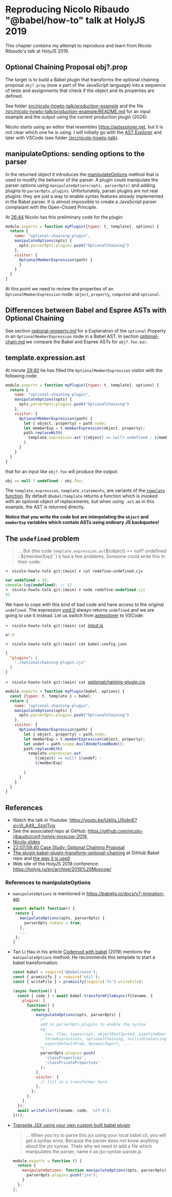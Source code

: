 # Reproducing Nicolo Ribaudo  "@babel/how-to" talk at  HolyJS 2019

This chapter contains my attempt to reproduce and learn from Nicolo Ribaudo's talk at HolyJS 2019. 

## Optional Chaining Proposal obj?.prop

The target is to build a Babel plugin that transforms the optional chaining proposal `obj?.prop` (now a part of the JavaScript language) into a sequence of tests and assignments that check if the object and its properties are defined.

See folder
[src/nicolo-howto-talk/production-example](/src/nicolo-howto-talk/production-example/)
and the file
[/src/nicolo-howto-talk/production-example/README.md](/src/nicolo-howto-talk/production-example/README.md) for an input example and the output using the current production plugin (2024).

Nicolo starts using an editor that resembles https://astexplorer.net, but it is not clear which one he is using. I will initially go with the [AST Explorer](https://astexplorer.net/) and later with VSCode (see folder [/src/nicolo-howto-talk](/src/nicolo-howto-talk)).

## manipulateOptions: sending options to the parser

In the returned object it introduces the [manipulateOptions](https://github.com/ULL-ESIT-PL/babel-learning/blob/main/doc/nicolo-howto-talk/README.md#references-to-manipulateoptions) method that is used to modify the behavior of the parser. A plugin could manipulate the parser options using  `manipulateOptions(opts, parserOpts)` and adding plugins to `parserOpts.plugins`. Unfortunately, parser plugins are not real plugins: they are just a way to enable syntax features already implemented in the Babel parser. It is almost impossible to
create a JavaScript parser complaiant with the Open-Closed Principle.

At [26:44](https://youtu.be/UeVq_U5obnE) Nicolo has this preliminary code for the plugin:

```js
module.exports = function myPlugin({types: t, template}, options) {
  return {
    name: "optional-chaining-plugin",
    manipulateOptions(opts) {
      opts.parserOpts.plugins.push("OptionalChaining")
    },
    visitor: {
      OptionalMemberExpression(path) {
      } 
    }
  }
}
```

At this point we need to review the properties of an `OptionalMemberExpression` node: `object`, `property`, `computed` and  `optional`.

## Differences between Babel and Espree ASTs with Optional Chaining

See section [optional-property.md](/doc/nicolo-howto-talk/optional-property.md) for a Explanation of the `optional` Property in an `OptionalMemberExpression` node in a Babel AST. In section [optional-chain.md](/doc/nicolo-howto-talk/optional-chain.md) we compare the Babel and Espree ASTs for `obj?.foo.bar`.

## template.expression.ast 

At minute [29:40](https://youtu.be/UeVq_U5obnE?t=1775) he has filled the `OptionalMemberExpression` visitor with the following code:


```js
module.exports = function myPlugin({types: t, template}, options) {
  return {
    name: "optional-chaining-plugin",
    manipulateOptions(opts) {
      opts.parserOpts.plugins.push("OptionalChaining")
    },
    visitor: {
      OptionalMemberExpression(path) {
        let { object, property} = path.node;
        let memberExp = t.memberExpression(object, property);
        path.replaceWith(
          template.expression.ast`${object} == null? undefined : ${memberExp}`
        )
      } 
    }
  }
}
```
that for an input like `obj?.foo` will produce the output:

```js
obj == null ? undefined : obj.foo;
```

The `template.expression`, `template.statements`, are variants of the 
[`template` function](https://babeljs.io/docs/babel-template). 
By default `@babel/template` returns a function which is invoked with an optional object of replacements, but when using `.ast` as in this example, the AST is returned directly.

**Notice that you write the code but are interpolating the `object` and `memberExp` variables which contain 
ASTs using ordinary JS backquotes!** 


## The `undefined` problem

> ... But (the code `template.expression.ast`${object} == null? undefined : ${memberExp}``) it has 
> a few problems. Someone could write this in their code:
>

`➜  nicolo-howto-talk git:(main) ✗ cat redefine-undefined.cjs`
```js
var undefined = 42;
console.log(undefined); // 42                                                                                                                     
➜  nicolo-howto-talk git:(main) ✗ node redefine-undefined.cjs 
42
```

We have to cope with this kind of bad code and have access to the original `undefined`.
The expression [void 0](/doc/nicolo-howto-talk/void.md) always returns `undefined` and we are going to use it instead. 
Let us switch from [astexplorer](https://astexplorer.net/#/gist/e48001e11fe9ad94b5e90a24bb4c4340/b51a7d45d97647ea9580c04de28dc08583806aa4) to VSCode:

`➜  nicolo-howto-talk git:(main) cat `[input.js](/src/nicolo-howto-talk/input.js)
```js
a?.b
```
`➜  nicolo-howto-talk git:(main) cat babel.config.json`
```json
{
  "plugins": [
    "./optionalchaining-plugin.cjs"
  ]
}
```
`➜  nicolo-howto-talk git:(main) cat `[optionalchaining-plugin.cjs](/src/nicolo-howto-talk/optionalchaining-plugin.cjs)
```js
module.exports = function myPlugin(babel, options) {
  const {types: t, template } = babel;
  return {
    name: "optional-chaining-plugin",
    manipulateOptions(opts) {
      opts.parserOpts.plugins.push("OptionalChaining")
    },
    visitor: {
      OptionalMemberExpression(path) {
        let { object, property} = path.node;
        let memberExp = t.memberExpression(object, property);
        let undef = path.scope.buildUndefinedNode();
        path.replaceWith(
          template.expression.ast`
             ${object} == null? ${undef} :
             ${memberExp}
          `
        )
      } 
    }
  }
}
```

## References

* Watch the talk in Youtube: https://youtu.be/UeVq_U5obnE?si=Vl_A49__5zgITvjx
* See the associated repo at GitHub: https://github.com/nicolo-ribaudo/conf-holyjs-moscow-2019, 
* [Nicolo slides](/pdfs/holyjs-2019-Nicolo_Ribaudo_babelhow-to.pdf)
* [22:07/59:40 Case Study: Optional Chaining Proposal](https://youtu.be/UeVq_U5obnE?t=1325)
* [The plugin babel-plugin-transform-optional-chaining](https://github.com/babel/babel/tree/main/packages/babel-plugin-transform-optional-chaining) at GitHub Babel repo and [the way it is used](https://babeljs.io/docs/babel-plugin-transform-optional-chaining)
* Web site of the HolyJS 2019 conference: https://holyjs.ru/en/archive/2019%20Moscow/


### References to manipulateOptions

* `manipulateOptions` is mentioned in https://babeljs.io/docs/v7-migration-api
  ```js
  export default function() {
   return {
     manipulateOptions(opts, parserOpts) {
       parserOpts.tokens = true;
     },
     ...
   };
  }
  ```
* Tan Li Hau in his article [Codemod with babel](https://lihautan.com/codemod-with-babel/) (2019) mentions the `manipulateOptions` method. He recommends this template to start a babel transformation:

  ```js
  const babel = require('@babel/core');
  const { promisify } = require('util');
  const { writeFile } = promisify(require('fs').writeFile);

  (async function() {
    const { code } = await babel.transformFileAsync(filename, {
      plugins: [
        function() {
          return {
            manipulateOptions(opts, parserOpts) {
              /*
              add to parserOpts.plugins to enable the syntax
              eg: 
                jsx, flow, typescript, objectRestSpread, pipelineOperator, 
                throwExpressions, optionalChaining, nullishCoalescingOperator, 
                exportDefaultFrom, dynamicImport, ...
              */
              parserOpts.plugins.push(
                'classProperties',
                'classPrivateProperties'
              );
            },
            visitor: {
              // fill in a transformer here
            },
          };
        },
      ],
    });
    await writeFile(filename, code, 'utf-8');
  })();
  ```
* [Transpile JSX using your own custom built babel plugin](https://dev.to/pulkitnagpal/transpile-jsx-using-your-own-custom-built-babel-plugin-4888)

  > ... When you try to parse this jsx using your local babel cli, you will get a syntax error. Because the parser does not know anything about the jsx syntax.
  > Thats why we need to add a file which manipulates the parser, name it as jsx-syntax-parser.js
  ```js
  module.exports = function () {
    return {
      manipulateOptions: function manipulateOptions(opts, parserOpts) {
        parserOpts.plugins.push("jsx");
      }
    };
  };
```